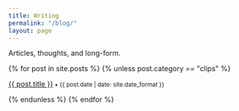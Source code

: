 ```yaml
---
title: Writing
permalink: "/blog/"
layout: page
---
```

Articles, thoughts, and long-form.

{% for post in site.posts %}
{% unless post.category == "clips" %}
    <p><a href="{{ post.url | prepend: site.baseurl }}">{{ post.title }}</a><small> • {{ post.date | date: site.date_format }}</small></p>
{% endunless %}
  {% endfor %}
